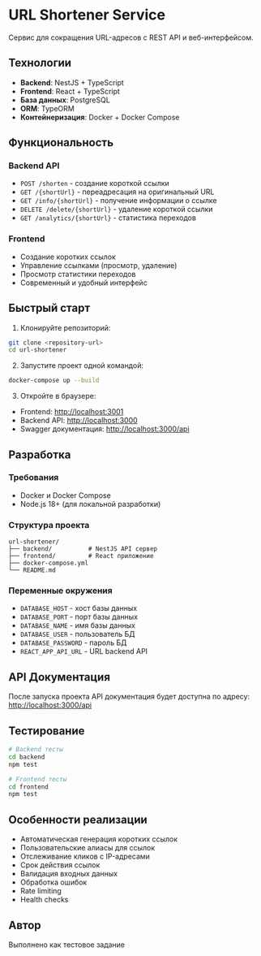 # URL Shortener Service

Сервис для сокращения URL-адресов с REST API и веб-интерфейсом.

## Технологии

- **Backend**: NestJS + TypeScript
- **Frontend**: React + TypeScript
- **База данных**: PostgreSQL
- **ORM**: TypeORM
- **Контейнеризация**: Docker + Docker Compose

## Функциональность

### Backend API

- `POST /shorten` - создание короткой ссылки
- `GET /{shortUrl}` - переадресация на оригинальный URL
- `GET /info/{shortUrl}` - получение информации о ссылке
- `DELETE /delete/{shortUrl}` - удаление короткой ссылки
- `GET /analytics/{shortUrl}` - статистика переходов

### Frontend

- Создание коротких ссылок
- Управление ссылками (просмотр, удаление)
- Просмотр статистики переходов
- Современный и удобный интерфейс

## Быстрый старт

1. Клонируйте репозиторий:

```bash
git clone <repository-url>
cd url-shortener
```

2. Запустите проект одной командой:

```bash
docker-compose up --build
```

3. Откройте в браузере:

- Frontend: <http://localhost:3001>
- Backend API: <http://localhost:3000>
- Swagger документация: <http://localhost:3000/api>

## Разработка

### Требования

- Docker и Docker Compose
- Node.js 18+ (для локальной разработки)

### Структура проекта

```
url-shortener/
├── backend/          # NestJS API сервер
├── frontend/         # React приложение
├── docker-compose.yml
└── README.md
```

### Переменные окружения

- `DATABASE_HOST` - хост базы данных
- `DATABASE_PORT` - порт базы данных
- `DATABASE_NAME` - имя базы данных
- `DATABASE_USER` - пользователь БД
- `DATABASE_PASSWORD` - пароль БД
- `REACT_APP_API_URL` - URL backend API

## API Документация

После запуска проекта API документация будет доступна по адресу:
<http://localhost:3000/api>

## Тестирование

```bash
# Backend тесты
cd backend
npm test

# Frontend тесты
cd frontend
npm test
```

## Особенности реализации

- Автоматическая генерация коротких ссылок
- Пользовательские алиасы для ссылок
- Отслеживание кликов с IP-адресами
- Срок действия ссылок
- Валидация входных данных
- Обработка ошибок
- Rate limiting
- Health checks

## Автор

Выполнено как тестовое задание
